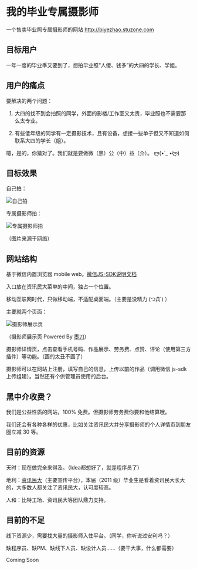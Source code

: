 # 我的毕业专属摄影师

一个售卖毕业照专属摄影师的网站 <http://biyezhao.stuzone.com>

## 目标用户

一年一度的毕业季又要到了，想拍毕业照“人傻、钱多”的大四的学长、学姐。

## 用户的痛点

要解决的两个问题：

1. 大四的找不到会拍照的同学，外面的影楼/工作室又太贵，毕业照也不需要那么太专业。

2. 有些低年级的同学有一定摄影技术，且有设备，想接一些单子但又不知道如何联系大四的学长（姐）。

嗯，是的，你猜对了。我们就是要做微（黑）公（中）益（介）。 ლ(•̀ _ •́ლ)

## 目标效果

自己拍：

![自己拍](http://ww2.sinaimg.cn/large/98d2e36bjw1eq8s3ibfw0j20dw0abdgn.jpg)

专属摄影师拍：

![专属摄影师拍](http://ww1.sinaimg.cn/large/98d2e36bjw1eq8sezkszhj20dw099gn9.jpg)

（图片来源于网络）

## 网站结构

基于微信内置浏览器 mobile web。[微信JS-SDK说明文档](https://mp.weixin.qq.com/wiki/7/aaa137b55fb2e0456bf8dd9148dd613f.html)

入口放在资讯民大菜单的中间，独占一个位置。

移动互联网时代，只做移动端，不适配桌面端。（主要是没精力 (つД`) ）

主要就两个页面：

![摄影师展示页](http://ww4.sinaimg.cn/large/98d2e36bjw1eq8v8ef3q5j20a80hmjt6.jpg)

（摄影师展示页 Powered By [墨刀](https://xn--ebr05n.com/)）

摄影师详情页，点击查看手机号码、作品展示、劳务费、点赞、评论（使用第三方插件）等功能。（画的太丑不画了）

摄影师可以在网站上注册，填写自己的信息，上传以前的作品（调用微信 js-sdk 上传组建）。当然还有个供管理员使用的后台。

## 黑中介收费？

我们是公益性质的网站，100% 免费。但摄影师劳务费你要和他结算哦。

我们还会有各种各样的优惠，比如关注资讯民大并分享摄影师的个人详情页到朋友圈立减 30 等。

## 目前的资源

天时：现在做完全来得及。（Idea都想好了，就差程序员了）

地利：[资讯民大](http://weixin.sogou.com/gzh?openid=oIWsFtwvpD2EjmoeDC5NjQ0ZRgU8)（主要宣传平台），本届（2011 级）毕业生是看着资讯民大长大的，大多数人都关注了资讯民大，认可度较高。

人和：比特工场、资讯民大等团队鼎力支持。

## 目前的不足

线下资源少，需要找大量的摄影师入住平台。（同学，你听说过安利吗？）

缺程序员、缺PM、缺线下人员、缺设计人员……（要干大事，什么都需要）

Coming Soon